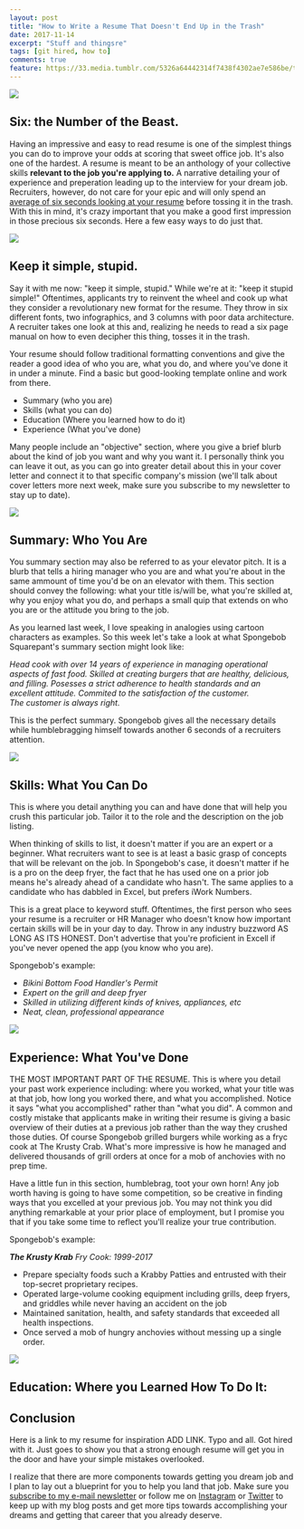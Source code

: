 ```yaml
---
layout: post
title: "How to Write a Resume That Doesn't End Up in the Trash"
date: 2017-11-14
excerpt: "Stuff and thingsre"
tags: [git hired, how to]
comments: true
feature: https://33.media.tumblr.com/5326a64442314f7438f4302ae7e586be/tumblr_inline_mmdwmxQ6EE1r0v5nb.jpg
---
```


<img src="https://media.giphy.com/media/26xmHWkUFYRUn88ms/giphy.gif">

<h2>Six: the Number of the Beast.</h2>

Having an impressive and easy to read resume is one of the simplest things you can do to improve your odds at scoring that sweet office job. It's also one of the hardest. A resume is meant to be an anthology of your collective skills <strong>relevant to the job you're applying to.</strong> A narrative detailing your of experience and preperation leading up to the interview for your dream job. Recruiters, however, do not care for your epic and will only spend an  <a href="https://cdn.theladders.net/static/images/basicSite/pdfs/TheLadders-EyeTracking-StudyC2.pdf" target="_blank">average of six seconds looking at your resume</a> before tossing it in the trash. With this in mind, it's crazy important that you make a good first impression in those precious six seconds. Here a few easy ways to do just that.


<img src="https://media.giphy.com/media/3oxOCfRrEc6GSVibkY/giphy.gif">
<h2> Keep it simple, stupid.</h2>
Say it with me now: "keep it simple, stupid." While we're at it: "keep it stupid simple!" Oftentimes, applicants try to reinvent the wheel and cook up what they consider a revolutionary new format for the resume. They throw in six different fonts, two infographics, and 3 columns with poor data architecture. A recruiter takes one look at this and, realizing he needs to read a six page manual on how to even decipher this thing, tosses it in the trash. 

Your resume should follow traditional formatting conventions and give the reader a good idea of who you are, what you do, and where you've done it in under a minute. Find a basic but good-looking template online and work from there. 

<ul>
	<li>Summary (who you are)</li>
	<li>Skills (what you can do)</li>
	<li>Education (Where you learned how to do it)</li>
	<li>Experience (What you've done)</li>
</ul>

Many people include an "objective" section, where you give a brief blurb about the kind of job you want and why you want it. I personally think you can leave it out, as you can go into greater detail about this in your cover letter and connect it to that specific company's mission (we'll talk about cover letters more next week, make sure you subscribe to my newsletter to stay up to date).

<img src="https://media.giphy.com/media/qdBHt01vnl972/giphy.gif">
<h2>Summary: Who You Are</h2>
You summary section may also be referred to as your elevator pitch.  It is a blurb that tells a hiring manager who you are and what you're about in the same ammount of time you'd be on an elevator with them. This section should convey the following: what your title is/will be, what you're skilled at, why you enjoy what you do, and perhaps a small quip that extends on who you are or the attitude you bring to the job.

As you learned last week, I love speaking in analogies using cartoon characters as examples. So this week let's take a look at what Spongebob Squarepant's summary section might look like:

<em>Head cook with over 14 years of experience in managing operational aspects of fast food. Skilled at creating burgers that are healthy, delicious, and filling. Posesses a strict adherence to health standards and an excellent attitude. Commited to the satisfaction of the customer.<br>  The customer is always right. </em>

This is the perfect summary. Spongebob gives all the necessary details while humblebragging himself towards another 6 seconds of a recruiters attention. 

<img src="https://media.giphy.com/media/3oriNZoNvn73MZaFYk/giphy.gif">
<h2>Skills: What You Can Do</h2>
This is where you detail anything you can and have done that will help you crush this particular job. Tailor it to the role and the description on the job listing. 

When thinking of skills to list, it doesn't matter if you are an expert or a beginner. What recruiters want to see is at least a basic grasp of concepts that will be relevant on the job. In Spongebob's case, it doesn't matter if he is a pro on the deep fryer, the fact that he has used one on a prior job means he's already ahead of a candidate who hasn't. The same applies to a candidate who has dabbled in Excel, but prefers iWork Numbers. 

This is a great place to keyword stuff. Oftentimes, the first person who sees your resume is a recruiter or HR Manager who doesn't know how important certain skills will be in your day to day. Throw in any industry buzzword AS LONG AS ITS HONEST. Don't advertise that you're proficient in Excell if you've never opened the app (you know who you are). 

Spongebob's example: 
<em>
<ul>
<li>Bikini Bottom Food Handler's Permit</li>
<li>Expert on the grill and deep fryer</li>
<li>Skilled in utilizing different kinds of knives, appliances, etc</li>
<li>Neat, clean, professional appearance</li>

</ul>
</em> 

<img src="https://media.giphy.com/media/l4FBcmXpHlCzRp636/giphy.gif">
<h2>Experience: What You've Done</h2>
THE MOST IMPORTANT PART OF THE RESUME. This is where you detail your past work experience including: where you worked, what your title was at that job, how long you worked there, and what you accomplished. Notice it says "what you accomplished" rather than "what you did". A common and costly mistake that applicants make in writing their resume is giving a basic overview of their duties at a previous job rather than the way they crushed those duties. Of course Spongebob grilled burgers while working as a fryc cook at The Krusty Crab. What's more impressive is how he managed and delivered thousands of grill orders at once for a mob of anchovies with no prep time.

Have a little fun in this section, humblebrag, toot your own horn! Any job worth having is going to have some competition, so be creative in finding ways that you excelled at your previous job. You may not think you did anything remarkable at your prior place of employment, but I promise you that if you take some time to reflect you'll realize your true contribution.

Spongebob's example:

<em>
<strong>The Krusty Krab</strong>
Fry Cook: 1999-2017
</em>
<ul>
	<li>Prepare specialty foods such a Krabby Patties and entrusted with their top-secret proprietary recipes. </li>
	<li>Operated large-volume cooking equipment including grills, deep fryers, and griddles while never having an accident on the job</li>
	<li>Maintained sanitation, health, and safety standards that exceeded all health inspections.</li>
	<li>Once served a mob of hungry anchovies without messing up a single order.</li>
</ul>


<img src="https://media.giphy.com/media/3ohzAuw4ll2MhPHCb6/giphy.gif">
<h2>Education: Where you Learned How To Do It: </h2>

<h2>Conclusion</h2>

Here is a link to my resume for inspiration ADD LINK. Typo and all. Got hired with it. Just goes to show you that a strong enough resume will get you in the door and have your simple mistakes overlooked.

I realize that there are more components towards getting you dream job and I plan to lay out a blueprint for you to help you land that job. Make sure you <a href="#mc_embed_signup" target="_blank">subscribe to my e-mail newsletter</a> or follow me on <a href="https://www.instagram.com/luisrochadev/" target="_blank">Instagram</a> or <a href="https://twitter.com/luisrochadev" target="_blank">Twitter</a> to keep up with my blog posts and get more tips towards accomplishing your dreams and getting that career that you already deserve. 

